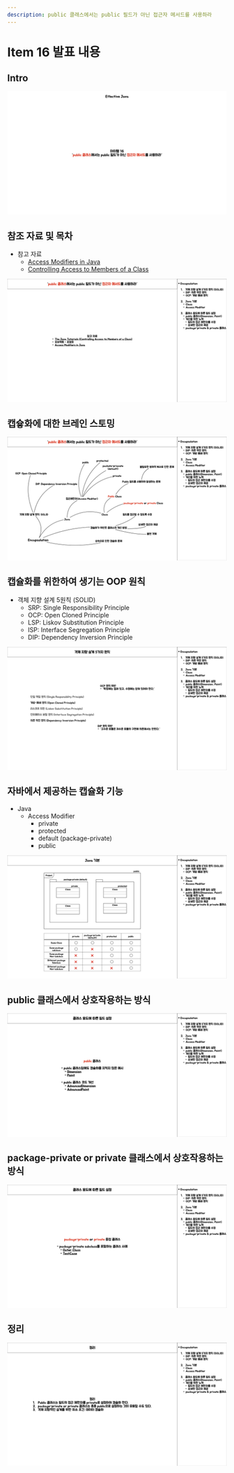 ```yaml
---
description: public 클래스에서는 public 필드가 아닌 접근자 메서드를 사용하라
---
```


# Item 16 발표 내용

## Intro

![intro](/java/effactive/item16/images/item16.001.png)

## 참조 자료 및 목차

- 참고 자료
	- [Access Modifiers in Java](https://www.baeldung.com/java-access-modifiers)
	- [Controlling Access to Members of a Class](https://docs.oracle.com/javase/tutorial/java/javaOO/accesscontrol.html)

![reference](/java/effactive/item16/images/item16.002.png)

## 캡슣화에 대한 브레인 스토밍

![Object Oriented Principle](/java/effactive/item16/images/item16.003.png)

## 캡슐화를 위한하여 생기는 OOP 원칙

- 객체 지향 설계 5원칙 (SOLID)
	- SRP: Single Responsibility Principle
	- OCP: Open Cloned Principle
	- LSP: Liskov Substitution Principle
	- ISP: Interface Segregation Principle
	- DIP: Dependency Inversion Principle

![캡슐화와 연관된 OOP 원칙](/java/effactive/item16/images/item16.004.png)

## 자바에서 제공하는 캡슐화 기능

- Java
	- Access Modifier
		- private
		- protected
		- default (package-private)
		- public

![Access Modifier](/java/effactive/item16/images/item16.005.png)

## public 클래스에서 상호작용하는 방식

![public 클래스](/java/effactive/item16/images/item16.006.png)

## package-private or private 클래스에서 상호작용하는 방식

![package-private or private 클래스](/java/effactive/item16/images/item16.007.png)

## 정리

![정리](/java/effactive/item16/images/item16.008.png)

